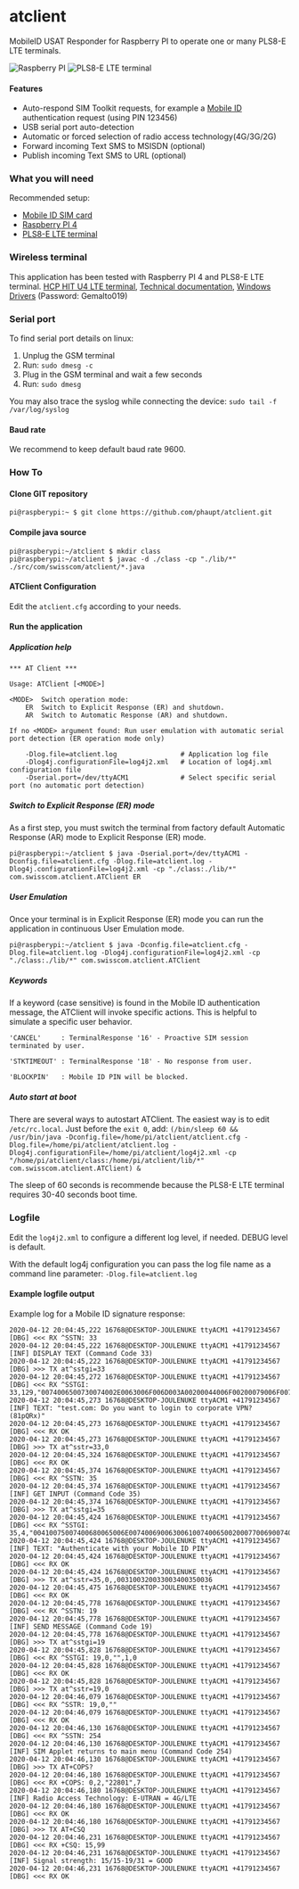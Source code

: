 # atclient
MobileID USAT Responder for Raspberry PI to operate one or many PLS8-E LTE terminals.

![Raspberry PI](img/raspi.jpg?raw=true "Raspberry PI") ![PLS8-E LTE terminal](img/hitu4.jpg?raw=true "HCP HIT wireless terminal")

#### Features

* Auto-respond SIM Toolkit requests, for example a [Mobile ID](https://mobileid.ch) authentication request (using PIN 123456)
* USB serial port auto-detection
* Automatic or forced selection of radio access technology(4G/3G/2G)
* Forward incoming Text SMS to MSISDN (optional)
* Publish incoming Text SMS to URL (optional)

### What you will need
Recommended setup:
* [Mobile ID SIM card](https://mobileid.ch)
* [Raspberry PI 4](https://www.raspberrypi.org/products/raspberry-pi-4-model-b)
* [PLS8-E LTE terminal](http://electronicshcp.com/product/hit-u4-lte)

### Wireless terminal

This application has been tested with Raspberry PI 4 and PLS8-E LTE terminal. [HCP HIT U4 LTE terminal](http://electronicshcp.com/product/hit-u4-lte), [Technical documentation](https://developer.gemalto.com/documentation/pls8-e-technical-documentation), [Windows Drivers](https://files.c-wm.net/index.php/s/GRPgoz5m7a73c54) (Password: Gemalto019)

### Serial port

To find serial port details on linux:

1. Unplug the GSM terminal
2. Run: `sudo dmesg -c`
3. Plug in the GSM terminal and wait a few seconds
4. Run: `sudo dmesg`

You may also trace the syslog while connecting the device: `sudo tail -f /var/log/syslog`

#### Baud rate

We recommend to keep default baud rate 9600. 

### How To

#### Clone GIT repository
`pi@raspberypi:~ $ git clone https://github.com/phaupt/atclient.git`

#### Compile java source
```
pi@raspberypi:~/atclient $ mkdir class
pi@raspberypi:~/atclient $ javac -d ./class -cp "./lib/*" ./src/com/swisscom/atclient/*.java
```

#### ATClient Configuration

Edit the `atclient.cfg` according to your needs.

#### Run the application

##### Application help
```
*** AT Client ***

Usage: ATClient [<MODE>]

<MODE>	Switch operation mode:
	ER	Switch to Explicit Response (ER) and shutdown.
	AR	Switch to Automatic Response (AR) and shutdown.

If no <MODE> argument found: Run user emulation with automatic serial port detection (ER operation mode only)

	-Dlog.file=atclient.log                # Application log file
	-Dlog4j.configurationFile=log4j2.xml   # Location of log4j.xml configuration file
	-Dserial.port=/dev/ttyACM1             # Select specific serial port (no automatic port detection)
```

##### Switch to Explicit Response (ER) mode

As a first step, you must switch the terminal from factory default Automatic Response (AR) mode to Explicit Response (ER) mode.

`pi@raspberypi:~/atclient $ java -Dserial.port=/dev/ttyACM1 -Dconfig.file=atclient.cfg -Dlog.file=atclient.log -Dlog4j.configurationFile=log4j2.xml -cp "./class:./lib/*" com.swisscom.atclient.ATClient ER`

##### User Emulation

Once your terminal is in Explicit Response (ER) mode you can run the application in continuous User Emulation mode.

`pi@raspberypi:~/atclient $ java -Dconfig.file=atclient.cfg -Dlog.file=atclient.log -Dlog4j.configurationFile=log4j2.xml -cp "./class:./lib/*" com.swisscom.atclient.ATClient`

##### Keywords

If a keyword (case sensitive) is found in the Mobile ID authentication message, the ATClient will invoke specific actions.
This is helpful to simulate a specific user behavior.

`'CANCEL'     : TerminalResponse '16' - Proactive SIM session terminated by user.`

`'STKTIMEOUT' : TerminalResponse '18' - No response from user.`

`'BLOCKPIN'   : Mobile ID PIN will be blocked.`

##### Auto start at boot

There are several ways to autostart ATClient. The easiest way is to edit `/etc/rc.local`. Just before the `exit 0`, add:
`(/bin/sleep 60 && /usr/bin/java -Dconfig.file=/home/pi/atclient/atclient.cfg -Dlog.file=/home/pi/atclient/atclient.log -Dlog4j.configurationFile=/home/pi/atclient/log4j2.xml -cp "/home/pi/atclient/class:/home/pi/atclient/lib/*" com.swisscom.atclient.ATClient) &`

The sleep of 60 seconds is recommende because the PLS8-E LTE terminal requires 30-40 seconds boot time.

### Logfile

Edit the `log4j2.xml` to configure a different log level, if needed. DEBUG level is default.

With the default log4j configuration you can pass the log file name as a command line parameter: `-Dlog.file=atclient.log`

#### Example logfile output

Example log for a Mobile ID signature response:
```
2020-04-12 20:04:45,222 16768@DESKTOP-JOULENUKE ttyACM1 +41791234567 [DBG] <<< RX ^SSTN: 33
2020-04-12 20:04:45,222 16768@DESKTOP-JOULENUKE ttyACM1 +41791234567 [INF] DISPLAY TEXT (Command Code 33)
2020-04-12 20:04:45,222 16768@DESKTOP-JOULENUKE ttyACM1 +41791234567 [DBG] >>> TX at^sstgi=33
2020-04-12 20:04:45,272 16768@DESKTOP-JOULENUKE ttyACM1 +41791234567 [DBG] <<< RX ^SSTGI: 33,129,"0074006500730074002E0063006F006D003A00200044006F00200079006F0075002000770061006E007400200074006F0020006C006F00670069006E00200074006F00200063006F00720070006F0072006100740065002000560050004E003F002000280038003100700051005200780029",0,1,0
2020-04-12 20:04:45,273 16768@DESKTOP-JOULENUKE ttyACM1 +41791234567 [INF] TEXT: "test.com: Do you want to login to corporate VPN? (81pQRx)"
2020-04-12 20:04:45,273 16768@DESKTOP-JOULENUKE ttyACM1 +41791234567 [DBG] <<< RX OK
2020-04-12 20:04:45,273 16768@DESKTOP-JOULENUKE ttyACM1 +41791234567 [DBG] >>> TX at^sstr=33,0
2020-04-12 20:04:45,324 16768@DESKTOP-JOULENUKE ttyACM1 +41791234567 [DBG] <<< RX OK
2020-04-12 20:04:45,374 16768@DESKTOP-JOULENUKE ttyACM1 +41791234567 [DBG] <<< RX ^SSTN: 35
2020-04-12 20:04:45,374 16768@DESKTOP-JOULENUKE ttyACM1 +41791234567 [INF] GET INPUT (Command Code 35)
2020-04-12 20:04:45,374 16768@DESKTOP-JOULENUKE ttyACM1 +41791234567 [DBG] >>> TX at^sstgi=35
2020-04-12 20:04:45,424 16768@DESKTOP-JOULENUKE ttyACM1 +41791234567 [DBG] <<< RX ^SSTGI: 35,4,"00410075007400680065006E0074006900630061007400650020007700690074006800200079006F007500720020004D006F00620069006C0065002000490044002000500049004E",1,15,"",1,0
2020-04-12 20:04:45,424 16768@DESKTOP-JOULENUKE ttyACM1 +41791234567 [INF] TEXT: "Authenticate with your Mobile ID PIN"
2020-04-12 20:04:45,424 16768@DESKTOP-JOULENUKE ttyACM1 +41791234567 [DBG] <<< RX OK
2020-04-12 20:04:45,424 16768@DESKTOP-JOULENUKE ttyACM1 +41791234567 [DBG] >>> TX at^sstr=35,0,,003100320033003400350036
2020-04-12 20:04:45,475 16768@DESKTOP-JOULENUKE ttyACM1 +41791234567 [DBG] <<< RX OK
2020-04-12 20:04:45,778 16768@DESKTOP-JOULENUKE ttyACM1 +41791234567 [DBG] <<< RX ^SSTN: 19
2020-04-12 20:04:45,778 16768@DESKTOP-JOULENUKE ttyACM1 +41791234567 [INF] SEND MESSAGE (Command Code 19)
2020-04-12 20:04:45,778 16768@DESKTOP-JOULENUKE ttyACM1 +41791234567 [DBG] >>> TX at^sstgi=19
2020-04-12 20:04:45,828 16768@DESKTOP-JOULENUKE ttyACM1 +41791234567 [DBG] <<< RX ^SSTGI: 19,0,"",1,0
2020-04-12 20:04:45,828 16768@DESKTOP-JOULENUKE ttyACM1 +41791234567 [DBG] <<< RX OK
2020-04-12 20:04:45,828 16768@DESKTOP-JOULENUKE ttyACM1 +41791234567 [DBG] >>> TX at^sstr=19,0
2020-04-12 20:04:46,079 16768@DESKTOP-JOULENUKE ttyACM1 +41791234567 [DBG] <<< RX ^SSTR: 19,0,""
2020-04-12 20:04:46,079 16768@DESKTOP-JOULENUKE ttyACM1 +41791234567 [DBG] <<< RX OK
2020-04-12 20:04:46,130 16768@DESKTOP-JOULENUKE ttyACM1 +41791234567 [DBG] <<< RX ^SSTN: 254
2020-04-12 20:04:46,130 16768@DESKTOP-JOULENUKE ttyACM1 +41791234567 [INF] SIM Applet returns to main menu (Command Code 254)
2020-04-12 20:04:46,130 16768@DESKTOP-JOULENUKE ttyACM1 +41791234567 [DBG] >>> TX AT+COPS?
2020-04-12 20:04:46,180 16768@DESKTOP-JOULENUKE ttyACM1 +41791234567 [DBG] <<< RX +COPS: 0,2,"22801",7
2020-04-12 20:04:46,180 16768@DESKTOP-JOULENUKE ttyACM1 +41791234567 [INF] Radio Access Technology: E-UTRAN = 4G/LTE
2020-04-12 20:04:46,180 16768@DESKTOP-JOULENUKE ttyACM1 +41791234567 [DBG] <<< RX OK
2020-04-12 20:04:46,180 16768@DESKTOP-JOULENUKE ttyACM1 +41791234567 [DBG] >>> TX AT+CSQ
2020-04-12 20:04:46,231 16768@DESKTOP-JOULENUKE ttyACM1 +41791234567 [DBG] <<< RX +CSQ: 15,99
2020-04-12 20:04:46,231 16768@DESKTOP-JOULENUKE ttyACM1 +41791234567 [INF] Signal strength: 15/15-19/31 = GOOD
2020-04-12 20:04:46,231 16768@DESKTOP-JOULENUKE ttyACM1 +41791234567 [DBG] <<< RX OK

```
